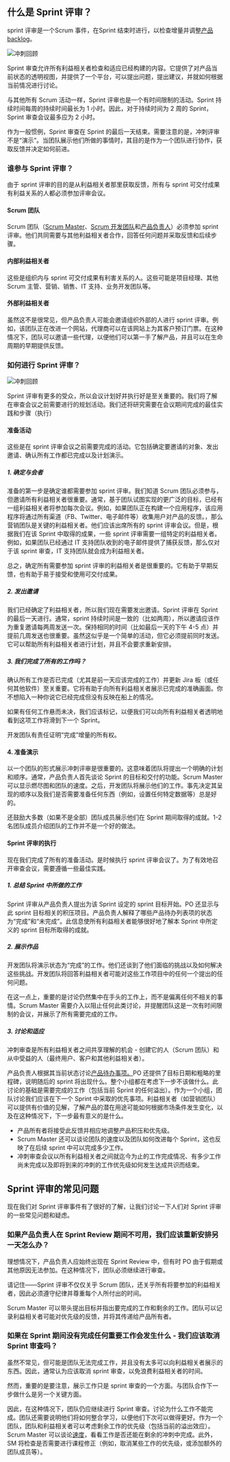 ## 什么是 Sprint 评审？

sprint 评审是一个Scrum 事件，在Sprint 结束时进行，以检查增量并调整[产品 backlog](https://www.toolsqa.com/agile/scrum/product-backlog/)。

![冲刺回顾](https://toolsqa.com/gallery/Agile%20-%20Scrum/1.Sprint%20Review.png)

Sprint 审查允许所有利益相关者检查和适应已经构建的内容。它提供了对产品当前状态的透明视图，并提供了一个平台，可以提出问题，提出建议，并就如何根据当前情况进行讨论。

与其他所有 Scrum 活动一样，Sprint 评审也是一个有时间限制的活动。Sprint 持续时间每周的持续时间最长为 1 小时。因此，对于持续时间为 2 周的 Sprint，Sprint 审查会议最多应为 2 小时。

作为一般惯例，Sprint 审查在 Sprint 的最后一天结束。需要注意的是，冲刺评审不是“演示”。当团队展示他们所做的事情时，其目的是作为一个团队进行协作，获取反馈并决定如何前进。

### 谁参与 Sprint 评审？

由于 sprint 评审的目的是从利益相关者那里获取反馈，所有与 sprint 可交付成果有利益关系的人都必须参加评审会议。

#### Scrum 团队

Scrum 团队（[Scrum Master](https://www.toolsqa.com/agile/scrum/product-backlog/)、[Scrum 开发团队](https://www.toolsqa.com/agile/scrum/scrum-development-team/)和[产品负责人](https://www.toolsqa.com/agile/scrum/product-owner/)）必须参加 sprint 评审。他们共同需要与其他利益相关者合作，回答任何问题并采取反馈和后续步骤。

#### 内部利益相关者

这些是组织内与 sprint 可交付成果有利害关系的人。这些可能是项目经理、其他 Scrum 主管、营销、销售、IT 支持、业务开发团队等。

#### 外部利益相关者

虽然这不是很常见，但产品负责人可能会邀请组织外部的人进行 sprint 评审。例如，该团队正在改进一个网站，代理商可以在该网站上为其客户预订门票。在这种情况下，团队可以邀请一些代理，以便他们可以第一手了解产品，并且可以在生命周期的早期提供反馈。

### 如何进行 Sprint 评审？

![冲刺回顾](https://toolsqa.com/gallery/Agile%20-%20Scrum/2.Sprint%20Review.png)

Sprint 评审有更多的受众，所以会议计划好并执行好是至关重要的。我们将了解在审查会议之前需要进行的规划活动。我们还将研究需要在会议期间完成的最佳实践和步骤（执行）

#### 准备活动

这些是在 sprint 评审会议之前需要完成的活动。它包括确定要邀请的对象、发出邀请、确认所有工作都已完成以及计划演示。

##### 1. 确定与会者

准备的第一步是确定谁都需要参加 sprint 评审。我们知道 Scrum 团队必须参与，但邀请所有利益相关者很重要。通常，基于团队试图实现的更广泛的目标，已经有一组利益相关者将参加每次会议。例如，如果团队正在构建一个应用程序，该应用程序将通过所有渠道（FB、Twitter、电子邮件等）收集用户对产品的反馈。，那么营销团队是关键的利益相关者。他们应该出席所有的 sprint 评审会议。但是，根据我们在该 Sprint 中取得的成果，一些 sprint 评审需要一组特定的利益相关者。例如，如果团队已经通过 IT 支持团队收到的电子邮件提供了捕获反馈，那么仅对于该 sprint 审查，IT 支持团队就会成为利益相关者。

总之，确定所有需要参加 sprint 评审的利益相关者是很重要的。它有助于早期反馈，也有助于易于接受和使用可交付成果。

##### 2. 发出邀请

我们已经确定了利益相关者，所以我们现在需要发出邀请。Sprint 评审在 Sprint 的最后一天进行。通常，sprint 持续时间是一致的（比如两周），所以邀请应该作为重复邀请每两周发送一次。保持相同的时间（比如最后一天的下午 4-5 点）并提前几周发送也很重要。虽然这似乎是一个简单的活动，但它必须提前同时发送。它可以帮助所有利益相关者进行计划，并且不会要求重新安排。

##### 3. 我们完成了所有的工作吗？

确认所有工作是否已完成（尤其是前一天应该完成的工作）并更新 Jira 板（或任何其他软件）至关重要。它将有助于向所有利益相关者展示已完成的准确画面。你不想陷入一种你说它已经完成但没有反映在船上的情况。

如果有任何工作悬而未决，我们应该标记，以便我们可以向所有利益相关者透明地看到这项工作将滑到下一个 Sprint。

开发团队有责任证明“完成”增量的所有权。

#### 4. 准备演示

以一个团队的形式展示冲刺评审是很重要的。这意味着团队将提出一个明确的计划和顺序。通常，产品负责人首先谈论 Sprint 的目标和交付的功能。Scrum Master 可以显示燃尽图和团队的速度。之后，开发团队将展示他们的工作。事先决定其呈现的顺序以及我们是否需要准备任何东西（例如，设置任何特定数据等）总是好的。

还鼓励大多数（如果不是全部）团队成员展示他们在 Sprint 期间取得的成就。1-2 名团队成员介绍团队的工作并不是一个好的做法。

#### Sprint 评审的执行

现在我们完成了所有的准备活动。是时候执行 sprint 评审会议了。为了有效地召开审查会议，需要遵循一些最佳实践。

##### 1. 总结 Sprint 中所做的工作

Sprint 评审从产品负责人提出为该 Sprint 设定的 sprint 目标开始。PO 还显示与此 sprint 目标相关的积压项目。产品负责人解释了哪些产品待办列表项的状态为“完成”和“未完成”。此信息使所有利益相关者能够很好地了解本 Sprint 中所定义的 sprint 目标所取得的成就。

##### 2. 展示作品

开发团队将演示状态为“完成”的工作。他们还谈到了他们面临的挑战以及如何解决这些挑战。开发团队将回答利益相关者可能对这些工作项目中的任何一个提出的任何问题。

在这一点上，重要的是讨论仍然集中在手头的工作上，而不是偏离任何不相关的事情。Scrum Master 需要介入以阻止任何此类讨论，并提醒团队这是一次有时间限制的会议，并展示了所有需要完成的工作。

##### 3. 讨论和适应

冲刺审查是所有利益相关者之间共享理解的机会 - 创建它的人（Scrum 团队）和从中受益的人（最终用户、客户和其他利益相关者）。

产品负责人根据其当前状态讨论[产品待办事项。](https://www.toolsqa.com/agile/scrum/product-backlog/)PO 还提供了目标日期和粗略的里程碑，说明随后的 sprint 将出现什么。整个小组都在考虑下一步不该做什么。此讨论的基础是需要完成的工作（包括当前 Sprint 的任何溢出）。作为一个小组，团队讨论我们应该在下一个 Sprint 中采取的优先事项。利益相关者（如营销团队）可以提供有价值的见解，了解产品的潜在用途可能如何根据市场条件发生变化，以及在这种情况下，下一步最有意义的是什么。

-   产品所有者将接受此反馈并相应地调整产品积压和优先级。
-   Scrum Master 还可以谈论团队的速度以及团队如何改进每个 Sprint，这也反映了在后续 sprint 中可以完成多少工作。
-   冲刺审查会议以所有利益相关者之间就迄今为止的工作完成情况、有多少工作尚未完成以及即将到来的冲刺的工作优先级如何发生达成共识而结束。

## Sprint 评审的常见问题

现在我们对 Sprint 评审事件有了很好的了解，让我们讨论一下人们对 Sprint 评审的一些常见问题和疑虑。

### 如果产品负责人在 Sprint Review 期间不可用，我们应该重新安排另一天怎么办？

理想情况下，产品负责人应始终出现在 Sprint Review 中，但有时 PO 由于假期或其他原因无法参加。在这种情况下，团队必须继续进行审查。

请记住——Sprint 评审不仅仅关乎 Scrum 团队，还关乎所有将要参加的利益相关者，因此必须遵守纪律并尊重每个人所付出的时间。

Scrum Master 可以带头提出目标并指出要完成的工作和剩余的工作。团队可以记录利益相关者可能对优先级的反馈，并将其传递给产品所有者。

### 如果在 Sprint 期间没有完成任何重要工作会发生什么 - 我们应该取消 Sprint 审查吗？

虽然不常见，但可能是团队无法完成工作，并且没有太多可以向利益相关者展示的东西。因此，通常认为应该取消 sprint 审查，以免浪费利益相关者的时间。

然而，重要的是要注意，展示工作只是 sprint 审查的一个方面。与团队合作下一步做什么是另一个关键方面。

因此，在这种情况下，团队仍应继续进行 Sprint 审查。讨论为什么工作不能完成。团队还需要说明他们将如何整合学习，以便他们下次可以做得更好。作为一个团队，团队和利益相关者可以考虑剩余工作的优先级（包括当前的溢出效应）。Scrum Master 可以谈论[速度](https://www.scruminc.com/velocity/)，看看工作是否还能在剩余的冲刺中完成。此外，SM 将检查是否需要进行课程修正（例如，取消某些工作的优先级，或添加额外的团队成员等）。